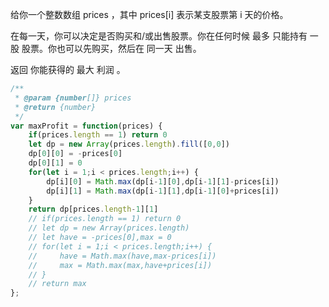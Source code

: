 给你一个整数数组 prices ，其中 prices[i] 表示某支股票第 i 天的价格。

在每一天，你可以决定是否购买和/或出售股票。你在任何时候 最多 只能持有 一股 股票。你也可以先购买，然后在 同一天 出售。

返回 你能获得的 最大 利润 。

```js
/**
 * @param {number[]} prices
 * @return {number}
 */
var maxProfit = function(prices) {
    if(prices.length == 1) return 0
    let dp = new Array(prices.length).fill([0,0])
    dp[0][0] = -prices[0]
    dp[0][1] = 0
    for(let i = 1;i < prices.length;i++) {
        dp[i][0] = Math.max(dp[i-1][0],dp[i-1][1]-prices[i])
        dp[i][1] = Math.max(dp[i-1][1],dp[i-1][0]+prices[i])
    }
    return dp[prices.length-1][1]
    // if(prices.length == 1) return 0
    // let dp = new Array(prices.length)
    // let have = -prices[0],max = 0
    // for(let i = 1;i < prices.length;i++) {
    //     have = Math.max(have,max-prices[i])
    //     max = Math.max(max,have+prices[i])
    // }
    // return max
};
```
